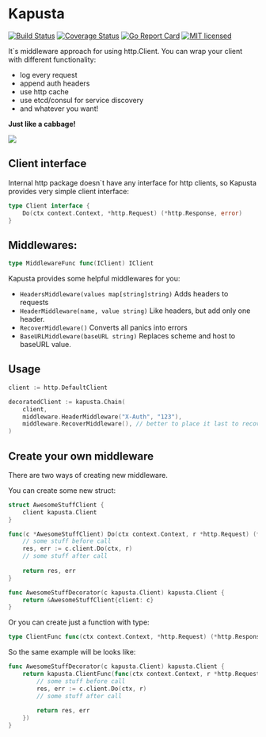 # Kapusta

[![Build Status](https://travis-ci.org/mkabischev/kapusta.svg?branch=master)](https://travis-ci.org/mkabischev/kapusta)
[![Coverage Status](https://coveralls.io/repos/github/mkabischev/kapusta/badge.svg)](https://coveralls.io/github/mkabischev/kapusta)
[![Go Report Card](https://goreportcard.com/badge/github.com/mkabischev/kapusta)](https://goreportcard.com/report/github.com/mkabischev/kapusta)
[![MIT licensed](https://img.shields.io/badge/license-MIT-blue.svg)](https://raw.githubusercontent.com/hyperium/hyper/master/LICENSE)


It`s middleware approach for using http.Client. You can wrap your client with different functionality: 

 - log every request
 - append auth headers
 - use http cache
 - use etcd/consul for service discovery
 - and whatever you want!
 
**Just like a cabbage!**

![](http://2.bp.blogspot.com/-LtmW_ktxtXU/Um28ElCtQnI/AAAAAAAAB04/aaXWbmTdbnE/s1600/cabbage.png)

## Client interface

Internal http package doesn`t have any interface for http clients, so Kapusta provides very simple client interface:
```go
type Client interface {
	Do(ctx context.Context, *http.Request) (*http.Response, error)
}
```

## Middlewares:

```go
type MiddlewareFunc func(IClient) IClient
```

Kapusta provides some helpful middlewares for you:

- ```HeadersMiddleware(values map[string]string)``` Adds headers to requests
- ```HeaderMiddleware(name, value string)``` Like headers, but add only one header. 
- ```RecoverMiddleware()``` Converts all panics into errors
- ```BaseURLMiddleware(baseURL string)``` Replaces scheme and host to baseURL value.

## Usage

```go
client := http.DefaultClient

decoratedClient := kapusta.Chain(
    client,
    middleware.HeaderMiddleware("X-Auth", "123"),
    middleware.RecoverMiddleware(), // better to place it last to recover panics from middlewares too
)
```

## Create your own middleware

There are two ways of creating new middleware.

You can create some new struct:
```go
struct AwesomeStuffClient {
    client kapusta.Client
}

func(c *AwesomeStuffClient) Do(ctx context.Context, r *http.Request) (*http.Response, error) {
    // some stuff before call
    res, err := c.client.Do(ctx, r)
    // some stuff after call
    
    return res, err
}

func AwesomeStuffDecorator(c kapusta.Client) kapusta.Client {
    return &AwesomeStuffClient{client: c}
}
```

Or you can create just a function with type:
```go 
type ClientFunc func(ctx context.Context, *http.Request) (*http.Response, error)
```

So the same example will be looks like:
```go
func AwesomeStuffDecorator(c kapusta.Client) kapusta.Client {
	return kapusta.ClientFunc(func(ctx context.Context, r *http.Request) (*http.Response, error) {
		// some stuff before call
        res, err := c.client.Do(ctx, r)
        // some stuff after call
        
        return res, err
	})
}
```
